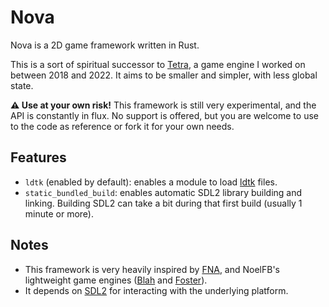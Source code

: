 # Nova

Nova is a 2D game framework written in Rust.

This is a sort of spiritual successor to [Tetra](https://github.com/17cupsofcoffee/tetra), a game engine I worked
on between 2018 and 2022. It aims to be smaller and simpler, with less global state.

**⚠️ Use at your own risk!** This framework is still very experimental, and the API is constantly in flux. No support is offered, but you are welcome to use to the code as reference or fork it for your own needs.

## Features

- `ldtk` (enabled by default): enables a module to load [ldtk](https://ldtk.io/) files.
- `static_bundled_build`: enables automatic SDL2 library building and linking. Building SDL2 can take a bit during that first build (usually 1 minute or more).

## Notes

- This framework is very heavily inspired by [FNA](https://github.com/FNA-XNA/FNA), and NoelFB's lightweight game engines ([Blah](https://github.com/NoelFB/blah) and [Foster](https://github.com/NoelFB/Foster)).
- It depends on [SDL2](https://www.libsdl.org/) for interacting with the underlying platform.
